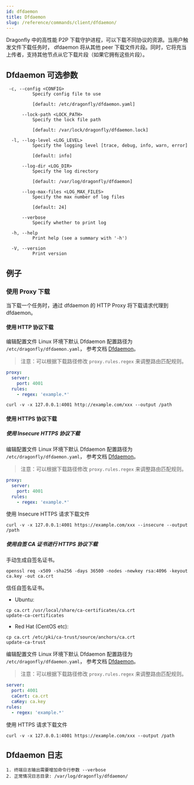 ```yaml
---
id: dfdaemon
title: Dfdaemon
slug: /reference/commands/client/dfdaemon/
---
```


Dragonfly 中的高性能 P2P 下载守护进程，可以下载不同协议的资源。当用户触发文件下载任务时，
dfdaemon 将从其他 peer 下载文件片段。同时，它将充当上传者，支持其他节点从它下载片段（如果它拥有这些片段）。

## Dfdaemon 可选参数

<!-- markdownlint-disable -->

```text
 -c, --config <CONFIG>
          Specify config file to use

          [default: /etc/dragonfly/dfdaemon.yaml]

      --lock-path <LOCK_PATH>
          Specify the lock file path

          [default: /var/lock/dragonfly/dfdaemon.lock]

  -l, --log-level <LOG_LEVEL>
          Specify the logging level [trace, debug, info, warn, error]

          [default: info]

      --log-dir <LOG_DIR>
          Specify the log directory

          [default: /var/log/dragonfly/dfdaemon]

      --log-max-files <LOG_MAX_FILES>
          Specify the max number of log files

          [default: 24]

      --verbose
          Specify whether to print log

  -h, --help
          Print help (see a summary with '-h')

  -V, --version
          Print version
```

<!-- markdownlint-restore -->

## 例子

### 使用 Proxy 下载

当下载一个任务时，通过 dfdaemon 的 HTTP Proxy 将下载请求代理到 dfdaemon。

#### 使用 HTTP 协议下载

编辑配置文件 Linux 环境下默认 Dfdaemon 配置路径为 `/etc/dragonfly/dfdaemon.yaml`，
参考文档 [Dfdaemon](../../configuration/client/dfdaemon.md)。

> 注意：可以根据下载路径修改 `proxy.rules.regex` 来调整路由匹配规则。

```yaml
proxy:
  server:
    port: 4001
  rules:
    - regex: 'example.*'
```

```shell
curl -v -x 127.0.0.1:4001 http://example.com/xxx --output /path
```

#### 使用 HTTPS 协议下载

##### 使用 Insecure HTTPS 协议下载

编辑配置文件 Linux 环境下默认 Dfdaemon 配置路径为 `/etc/dragonfly/dfdaemon.yaml`，
参考文档 [Dfdaemon](../../configuration/client/dfdaemon.md)。

> 注意：可以根据下载路径修改 `proxy.rules.regex` 来调整路由匹配规则。

```yaml
proxy:
  server:
    port: 4001
  rules:
    - regex: 'example.*'
```

使用 Insecure HTTPS 请求下载文件

```shell
curl -v -x 127.0.0.1:4001 https://example.com/xxx --insecure --output /path
```

##### 使用自签 CA 证书进行 HTTPS 协议下载

手动生成自签名证书。

```shell
openssl req -x509 -sha256 -days 36500 -nodes -newkey rsa:4096 -keyout ca.key -out ca.crt
```

信任自签名证书。

- Ubuntu:

```shell
cp ca.crt /usr/local/share/ca-certificates/ca.crt
update-ca-certificates
```

- Red Hat (CentOS etc):

```shell
cp ca.crt /etc/pki/ca-trust/source/anchors/ca.crt
update-ca-trust
```

编辑配置文件 Linux 环境下默认 Dfdaemon 配置路径为 `/etc/dragonfly/dfdaemon.yaml`，
参考文档 [Dfdaemon](../../configuration/client/dfdaemon.md)。

> 注意：可以根据下载路径修改 `proxy.rules.regex` 来调整路由匹配规则。

```yaml
server:
  port: 4001
  caCert: ca.crt
  caKey: ca.key
rules:
  - regex: 'example.*'
```

使用 HTTPS 请求下载文件

```shell
curl -v -x 127.0.0.1:4001 https://example.com/xxx --output /path
```

## Dfdaemon 日志

```text
1. 终端日志输出需要增加命令行参数 --verbose
2. 正常情况日志目录: /var/log/dragonfly/dfdaemon/
```
